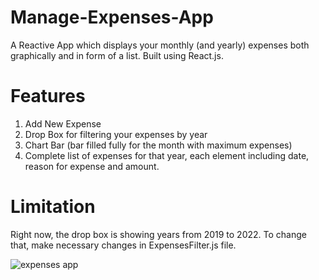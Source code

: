 # Manage-Expenses-App
A Reactive App which displays your monthly (and yearly) expenses both graphically and in form of a list. 
Built using React.js.
# Features 
1) Add New Expense 
2) Drop Box for filtering your expenses by year
3) Chart Bar (bar filled fully for the month with maximum expenses)
4) Complete list of expenses for that year, each element including date, reason for expense and amount. 

# Limitation
Right now, the drop box is showing years from 2019 to 2022. To change that, make necessary changes in ExpensesFilter.js file.

![expenses app](https://user-images.githubusercontent.com/61940499/133029286-ca5c33f9-6ce7-4180-9925-e3a00b0c919c.PNG)


